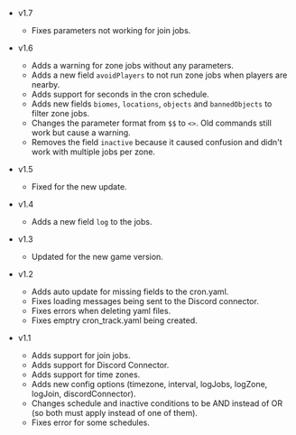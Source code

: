 - v1.7
  - Fixes parameters not working for join jobs.

- v1.6
  - Adds a warning for zone jobs without any parameters.
  - Adds a new field `avoidPlayers` to not run zone jobs when players are nearby.
  - Adds support for seconds in the cron schedule.
  - Adds new fields `biomes`, `locations`, `objects` and `bannedObjects` to filter zone jobs.
  - Changes the parameter format from `$$` to `<>`. Old commands still work but cause a warning.
  - Removes the field `inactive` because it caused confusion and didn't work with multiple jobs per zone.

- v1.5
  - Fixed for the new update.

- v1.4
  - Adds a new field `log` to the jobs.

- v1.3
  - Updated for the new game version.

- v1.2
  - Adds auto update for missing fields to the cron.yaml.
  - Fixes loading messages being sent to the Discord connector.
  - Fixes errors when deleting yaml files.
  - Fixes emptry cron_track.yaml being created.

- v1.1
  - Adds support for join jobs.
  - Adds support for Discord Connector.
  - Adds support for time zones.
  - Adds new config options (timezone, interval, logJobs, logZone, logJoin, discordConnector).
  - Changes schedule and inactive conditions to be AND instead of OR (so both must apply instead of one of them).
  - Fixes error for some schedules.
